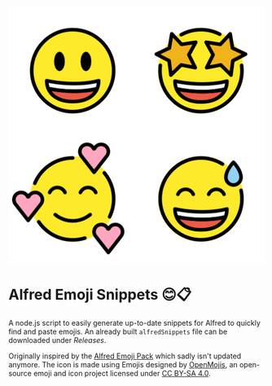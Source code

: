 ![Icon showing 4 emoji faces](icon.svg)

# Alfred Emoji Snippets 😊📋️

A node.js script to easily generate up-to-date snippets for Alfred to quickly find and paste emojis. An already built `alfredSnippets` file can be downloaded under *Releases*.

Originally inspired by the [Alfred Emoji Pack](http://joelcalifa.com/blog/alfred-emoji-snippet-pack/) which sadly isn't updated anymore. The icon is made using Emojis designed by [OpenMojis](https://openmojis.org), an open-source emoji and icon project licensed under [CC BY-SA 4.0](https://creativecommons.org/licenses/by-sa/4.0/).
